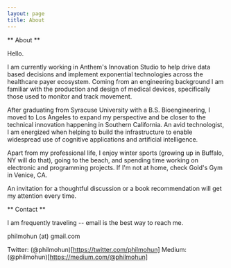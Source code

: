 ```yaml
---
layout: page
title: About
---
```


** About ** 

Hello.

I am currently working in Anthem's Innovation Studio to help drive data based decisions and implement exponential technologies across the healthcare payer ecosystem. Coming from an engineering background I am familiar with the production and design of medical devices, specifically those used to monitor and track movement.

After graduating from Syracuse University with a B.S. Bioengineering, I moved to Los Angeles to expand my perspective and be closer to the technical innovation happening in Southern California. An avid technologist, I am energized when helping to build the infrastructure to enable widespread use of cognitive applications and artificial intelligence. 

Apart from my professional life, I enjoy winter sports (growing up in Buffalo, NY will do that), going to the beach, and spending time working on electronic and programming projects. If I'm not at home, check Gold's Gym in Venice, CA.

An invitation for a thoughtful discussion or a book recommendation will get my attention every time.

** Contact **

I am frequently traveling -- email is the best way to reach me. 

philmohun (at) gmail.com

Twitter: (@philmohun)[https://twitter.com/philmohun]
Medium: (@philmohun)[https://medium.com/@philmohun]






